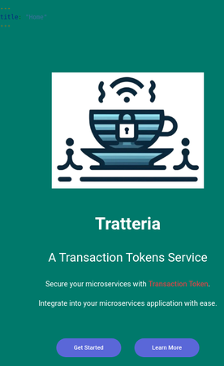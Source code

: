 ```yaml
---
title: "Home"
---
```


<style>
html, body {
  margin: 0;
  padding: 0;
  width: 100%;
  height: 100%;
  font-family: 'Roboto', sans-serif;
  color: #fff;
  background-size: cover;
  background: #00796B;
}

.home {
  text-align: center;
  padding: 5em 0;
}

.home img {
  width: 300px;
  height: auto;
}

.home h1 {
  font-size: 3.5vw;
  font-weight: 700;
}

.home h2 {
  font-size: 2.5vw;
  font-weight: normal;
  margin-bottom: 30px;
}

.home h3 {
  font-size: 1.5vw;
  font-weight: normal;
  margin-bottom: 60px;
}

.home h3 a {
  color: #c94a4a;
  text-decoration: none;
  font-weight: 500;
}

.home .buttons {
  margin-top: 20px;
}

.buttons a {
  display: inline-block;
  margin: 0 1em;
  padding: 1em 3em;
  border-radius: 30px;
  background: #5a67d8;
  color: #fff;
  text-decoration: none;
  font-size: 1.2vw;
  font-weight: 500;
  transition: background 0.3s ease, transform 0.3s ease;
}

.buttons a:hover {
  background: #434190;
  transform: scale(1.05);
}


@media (max-width: 768px) {
  .home h1, .home h2, .home h3, .buttons a {
    font-size: 16px;
  }
  
  .home img {
    width: 50%;
  }

  .buttons a {
    padding: 10px 20px;
    font-size: 14px;
  }
}

</style>

<div class="home">
  <img src="/img/logos/image-logo.svg" alt="Tratteria Logo">
  <h1>Tratteria</h1>
  <h2>A Transaction Tokens Service</h2>
  <h3 style="margin-bottom: 0px;">Secure your microservices with <a href="https://datatracker.ietf.org/doc/draft-ietf-oauth-transaction-tokens/" target="_blank">Transaction Token</a>.</h3>
  <h3>Integrate into your microservices application with ease.</h3>
  <div class="buttons">
    <a href="/docs/quickstart" class="button"><i class="fas fa-rocket"></i> Get Started</a>
    <a href="/docs" class="button"><i class="fas fa-info-circle"></i> Learn More</a>
  </div>
</div>
